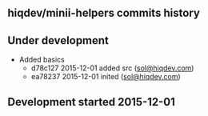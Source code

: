 hiqdev/minii-helpers commits history
------------------------------------

## Under development

- Added basics
    - d78c127 2015-12-01 added src (sol@hiqdev.com)
    - ea78237 2015-12-01 inited (sol@hiqdev.com)

## Development started 2015-12-01

